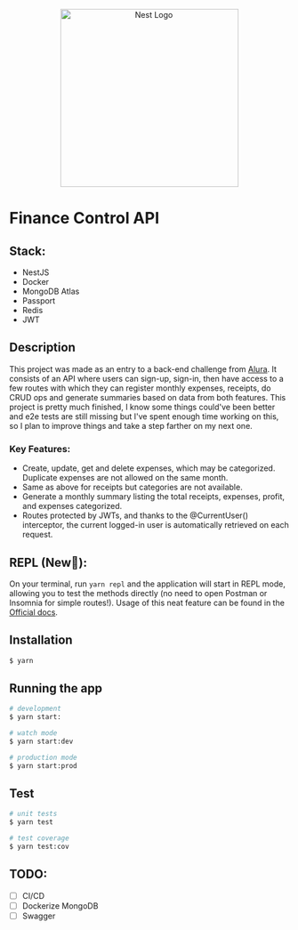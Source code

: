 <p align="center">
  <a href="http://nestjs.com/" target="blank"><img src="https://nestjs.com/img/logo_text.svg" width="320" alt="Nest Logo" /></a>
</p>

# Finance Control API

## Stack:
- NestJS
- Docker
- MongoDB Atlas
- Passport
- Redis
- JWT

## Description

This project was made as an entry to a back-end challenge from [Alura](https://www.alura.com.br/). It consists of an API where users can sign-up, sign-in, then have access to a few routes with which they can register monthly expenses, receipts, do CRUD ops and generate summaries based on data from both features. This project is pretty much finished, I know some things could've been better and e2e tests are still missing but I've spent enough time working on this, so I plan to improve things and take a step farther on my next one.

### Key Features:
- Create, update, get and delete expenses, which may be categorized. Duplicate expenses are not allowed on the same month.
- Same as above for receipts but categories are not available.
- Generate a monthly summary listing the total receipts, expenses, profit, and expenses categorized.
- Routes protected by JWTs, and thanks to the @CurrentUser() interceptor, the current logged-in user is automatically retrieved on each request.

## REPL (New🌟):
On your terminal, run `yarn repl` and the application will start in REPL mode, allowing you to test the methods directly (no need to open Postman or Insomnia for simple routes!). Usage of this neat feature can be found in the [Official docs](https://docs.nestjs.com/recipes/repl).

## Installation

```bash
$ yarn
```

## Running the app

```bash
# development
$ yarn start:

# watch mode
$ yarn start:dev

# production mode
$ yarn start:prod
```

## Test

```bash
# unit tests
$ yarn test

# test coverage
$ yarn test:cov
```

## TODO:
- [ ] CI/CD
- [ ] Dockerize MongoDB
- [ ] Swagger
